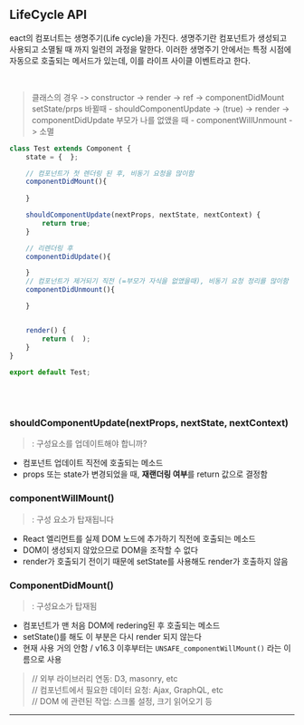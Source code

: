 ## LifeCycle API

eact의 컴포너트는 생명주기(Life cycle)을 가진다. 생명주기란 컴포넌트가 생성되고 사용되고 소멸될 때 까지 일련의 과정을 말한다.
이러한 생명주기 안에서는 특정 시점에 자동으로 호출되는 메서드가 있는데, 이를 라이프 사이클 이벤트라고 한다.

<br>

> 클래스의 경우 -> constructor -> render -> ref -> componentDidMount   
> setState/prps 바뀔때 - shouldComponentUpdate -> (true) -> render -> componentDidUpdate
> 부모가 나를 없앴을 때 - componentWillUnmount -> 소멸

```js
class Test extends Component {
    state = {  };

    // 컴포넌트가 첫 렌더링 된 후, 비동기 요청을 많이함
    componentDidMount(){ 
        
    }

    shouldComponentUpdate(nextProps, nextState, nextContext) {
        return true;
    }

    // 리렌더링 후 
    componentDidUpdate(){ 

    }
    // 컴포넌트가 제거되기 직전 (=부모가 자식을 없앴을때), 비동기 요청 정리를 많이함
    componentDidUnmount(){ 

    }


    render() { 
        return (  );
    }
}
 
export default Test;
```

<br><br>

### shouldComponentUpdate(nextProps, nextState, nextContext)

> : 구성요소를 업데이트해야 합니까?

- 컴포넌트 업데이트 직전에 호출되는 메소드
- props 또는 state가 변경되었을 때, **재랜더링 여부**를 return 값으로 결정함




### componentWillMount()

> : 구성 요소가 탑재됩니다

- React 엘리먼트를 실제 DOM 노드에 추가하기 직전에 호출되는 메소드
- DOM이 생성되지 않았으므로 DOM을 조작할 수 없다
- render가 호출되기 전이기 때문에 setState를 사용해도 render가 호출하지 않음

### ComponentDidMount()

> : 구성요소가 탑재됨

-  컴포넌트가 맨 처음 DOM에 redering된 후 호출되는 메소드
- setState()를 해도 이 부분은 다시 render 되지 않는다
- 현재 사용 거의 안함 / v16.3 이후부터는 `UNSAFE_componentWillMount()` 라는 이름으로 사용

> // 외부 라이브러리 연동: D3, masonry, etc  
> // 컴포넌트에서 필요한 데이터 요청: Ajax, GraphQL, etc  
> // DOM 에 관련된 작업: 스크롤 설정, 크기 읽어오기 등

---

